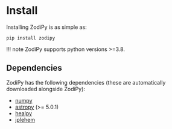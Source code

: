# Install

Installing ZodiPy is as simple as:

```
pip install zodipy
```

!!! note
    ZodiPy supports python versions >=3.8.

## Dependencies
ZodiPy has the following dependencies (these are automatically downloaded alongside ZodiPy):

- [numpy](https://numpy.org)
- [astropy](https://www.astropy.org) (>= 5.0.1)
- [healpy](https://healpy.readthedocs.io/en/latest/)
- [jplehem](https://pypi.org/project/jplephem/)
